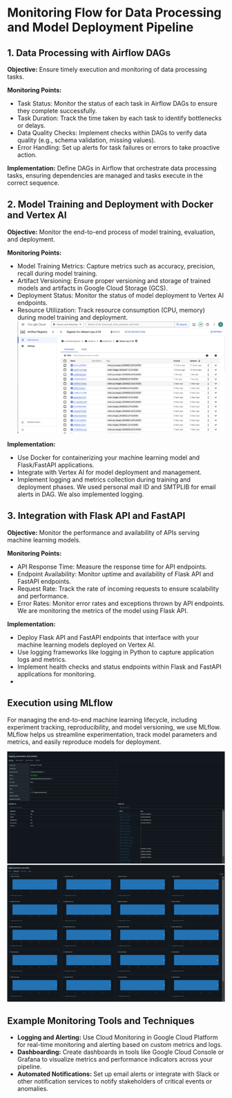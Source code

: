 # Monitoring Flow for Data Processing and Model Deployment Pipeline

## 1. Data Processing with Airflow DAGs
**Objective:** Ensure timely execution and monitoring of data processing tasks.

**Monitoring Points:**
- Task Status: Monitor the status of each task in Airflow DAGs to ensure they complete successfully.
- Task Duration: Track the time taken by each task to identify bottlenecks or delays.
- Data Quality Checks: Implement checks within DAGs to verify data quality (e.g., schema validation, missing values).
- Error Handling: Set up alerts for task failures or errors to take proactive action.

**Implementation:**
Define DAGs in Airflow that orchestrate data processing tasks, ensuring dependencies are managed and tasks execute in the correct sequence.

## 2. Model Training and Deployment with Docker and Vertex AI
**Objective:** Monitor the end-to-end process of model training, evaluation, and deployment.

**Monitoring Points:**
- Model Training Metrics: Capture metrics such as accuracy, precision, recall during model training.
- Artifact Versioning: Ensure proper versioning and storage of trained models and artifacts in Google Cloud Storage (GCS).
- Deployment Status: Monitor the status of model deployment to Vertex AI endpoints.
- Resource Utilization: Track resource consumption (CPU, memory) during model training and deployment.
![MLFlow](images/vertex_ai_artifacts.png)

**Implementation:**
- Use Docker for containerizing your machine learning model and Flask/FastAPI applications.
- Integrate with Vertex AI for model deployment and management.
- Implement logging and metrics collection during training and deployment phases. We used personal mail ID and SMTPLIB for email alerts in DAG. We also implemented logging.

## 3. Integration with Flask API and FastAPI
**Objective:** Monitor the performance and availability of APIs serving machine learning models.

**Monitoring Points:**
- API Response Time: Measure the response time for API endpoints.
- Endpoint Availability: Monitor uptime and availability of Flask API and FastAPI endpoints.
- Request Rate: Track the rate of incoming requests to ensure scalability and performance.
- Error Rates: Monitor error rates and exceptions thrown by API endpoints. We are monitoring the metrics of the model using Flask API.

**Implementation:**
- Deploy Flask API and FastAPI endpoints that interface with your machine learning models deployed on Vertex AI.
- Use logging frameworks like logging in Python to capture application logs and metrics.
- Implement health checks and status endpoints within Flask and FastAPI applications for monitoring.
- 
## Execution using MLflow
For managing the end-to-end machine learning lifecycle, including experiment tracking, reproducibility, and model versioning, we use MLflow. MLflow helps us streamline experimentation, track model parameters and metrics, and easily reproduce models for deployment.

![MLFlow](images/MLflow_overview.png)
![MLFlow](images/MLflow_graphs.png)

## Example Monitoring Tools and Techniques
- **Logging and Alerting:** Use Cloud Monitoring in Google Cloud Platform for real-time monitoring and alerting based on custom metrics and logs.
- **Dashboarding:** Create dashboards in tools like Google Cloud Console or Grafana to visualize metrics and performance indicators across your pipeline.
- **Automated Notifications:** Set up email alerts or integrate with Slack or other notification services to notify stakeholders of critical events or anomalies.
